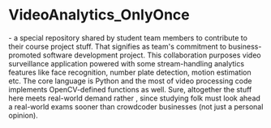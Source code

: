 # VideoAnalytics_OnlyOnce
<h4 style="font-weight: normal"> - a special repository shared by student team members to contribute to their course project stuff. That signifies as team's commitment to business-promoted software development project. This collaboration purposes video surveillance application powered with some stream-handling analytics features like face recognition, number plate detection, motion estimation etc. The core language is Python and the most of video processing code implements OpenCV-defined functions as well. Sure, altogether the stuff here meets real-world demand rather , since studying folk must look ahead a real-world exams sooner than crowdcoder businesses (not just a personal opinion). </h4>          
